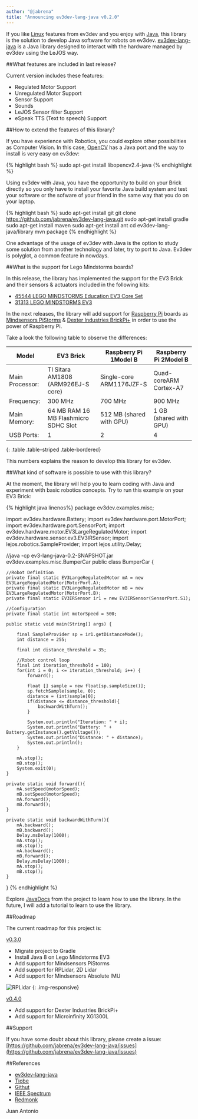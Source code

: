 ```yaml
---
author: "@jabrena"
title: "Announcing ev3dev-lang-java v0.2.0"
---
```


If you like [Linux](https://www.linux.com/) features from ev3dev and you enjoy with [Java](http://www.java.com/), this library is the solution to develop Java software for robots on ev3dev. [ev3dev-lang-java](https://jabrena.github.io/ev3dev-lang-java/#/) is a Java library designed to interact with the hardware managed by ev3dev using the LeJOS way.

##What features are included in last release?

Current version includes these features:

* Regulated Motor Support
* Unregulated Motor Support
* Sensor Support
* Sounds
* LeJOS Sensor filter Support
* eSpeak TTS (Text to speech) Support

##How to extend the features of this library?

If you have experience with Robotics, you could explore other possibilities as Computer Vision. In this case, [OpenCV](http://opencv.org/) has a Java port and the way to install is very easy on ev3dev:

{% highlight bash %}
sudo apt-get install libopencv2.4-java
{% endhighlight %}

Using ev3dev with Java, you have the opportunity to build on your Brick directly so you only have to install your favorite Java build system and test your software or the sofware of your friend in the same way that you do on your laptop.

{% highlight bash %}
sudo apt-get install git
git clone https://github.com/jabrena/ev3dev-lang-java.git
sudo apt-get install gradle
sudo apt-get install maven
sudo apt-get install ant
cd ev3dev-lang-java/library
mvn package
{% endhighlight %}

One advantage of the usage of ev3dev with Java is the option to study some solution from another technology and later, try to port to Java. Ev3dev is polyglot, a common feature in nowdays.

##What is the support for Lego Mindstorms boards?

In this release, the library has implemented the support for the EV3 Brick and their sensors & actuators included in the following kits:

* [45544 LEGO MINDSTORMS Education EV3 Core Set](https://education.lego.com/es-es/lego-education-product-database/mindstorms-ev3/45544-lego-mindstorms-education-ev3-core-set)
* [31313 LEGO MINDSTORMS EV3](http://www.lego.com/en-us/mindstorms/products/31313-mindstorms-ev3)

In the next releases, the library will add support for [Raspberry Pi](https://www.raspberrypi.org/) boards as [Mindsensors PiStorms](http://www.mindsensors.com/teaching-stem-with-robotics/13-pistorms-base-kit-raspberry-pi-brain-for-lego-robot) & [Dexter Industries BrickPi+](http://www.dexterindustries.com/brickpi/) in order to use the power of Raspberry Pi. 

Take a look the following table to observe the differences:

| **Model**       | **EV3 Brick**                        | **Raspberry Pi 1Model B**  | **Raspberry Pi 2Model B** |
|-----------------|--------------------------------------|----------------------------|---------------------------|
| Main Processor: | TI Sitara AM1808 (ARM926EJ-S core)   | Single-core ARM1176JZF-S   | Quad-coreARM Cortex-A7    |
| Frequency:      | 300 MHz                              | 700 MHz                    | 900 MHz                   |
| Main Memory:    | 64 MB RAM 16 MB Flashmicro SDHC Slot | 512 MB (shared with GPU)   | 1 GB (shared with GPU)    |
| USB Ports:      | 1                                    | 2                          | 4                         |
{: .table .table-striped .table-bordered}

This numbers explains the reason to develop this library for ev3dev.

##What kind of software is possible to use with this library?

At the moment, the library will help you to learn coding with Java and experiment with basic robotics concepts. Try to run this example on your EV3 Brick:

{% highlight java linenos%}
package ev3dev.examples.misc;

import ev3dev.hardware.Battery;
import ev3dev.hardware.port.MotorPort;
import ev3dev.hardware.port.SensorPort;
import ev3dev.hardware.motor.EV3LargeRegulatedMotor;
import ev3dev.hardware.sensor.ev3.EV3IRSensor;
import lejos.robotics.SampleProvider;
import lejos.utility.Delay;

//java -cp ev3-lang-java-0.2-SNAPSHOT.jar ev3dev.examples.misc.BumperCar
public class BumperCar {
	
    //Robot Definition
    private final static EV3LargeRegulatedMotor mA = new EV3LargeRegulatedMotor(MotorPort.A);
    private final static EV3LargeRegulatedMotor mB = new EV3LargeRegulatedMotor(MotorPort.B);
    private final static EV3IRSensor ir1 = new EV3IRSensor(SensorPort.S1);

    //Configuration
    private final static int motorSpeed = 500;
    
    public static void main(String[] args) {
    	
        final SampleProvider sp = ir1.getDistanceMode();
        int distance = 255;

        final int distance_threshold = 35;
        
        //Robot control loop
        final int iteration_threshold = 100;
        for(int i = 0; i <= iteration_threshold; i++) {
        	forward();

            float [] sample = new float[sp.sampleSize()];
            sp.fetchSample(sample, 0);
            distance = (int)sample[0];
            if(distance <= distance_threshold){
            	backwardWithTurn();
            }

        	System.out.println("Iteration: " + i);
            System.out.println("Battery: " + Battery.getInstance().getVoltage());
            System.out.println("Distance: " + distance);
            System.out.println();
        }

        mA.stop();
        mB.stop();
        System.exit(0);
    }
    
    private static void forward(){
        mA.setSpeed(motorSpeed);
        mB.setSpeed(motorSpeed);
        mA.forward();
        mB.forward();
    }
    
    private static void backwardWithTurn(){
        mA.backward();
        mB.backward();
        Delay.msDelay(1000);
        mA.stop();
        mB.stop();
        mA.backward();
        mB.forward();
        Delay.msDelay(1000);
        mA.stop();
        mB.stop();
    }
}
{% endhighlight %}

Explore [JavaDocs](https://jabrena.github.io/ev3dev-lang-java/docs/api/) from the project to learn how to use the library. In the future, I will add a tutorial to learn to use the library.

##Roadmap

The current roadmap for this project is:

[v0.3.0](https://github.com/jabrena/ev3dev-lang-java/milestones/0.3.0)

* Migrate project to Gradle
* Install Java 8 on Lego Mindstorms EV3
* Add support for Mindsensors PiStorms
* Add support for RPLidar, 2D Lidar 
* Add support for Mindsensors Absolute IMU

![RPLidar](https://pbs.twimg.com/media/Cb6yExKWwAANKJ4.jpg)
{: .img-responsive}

[v0.4.0](https://github.com/jabrena/ev3dev-lang-java/milestones/0.4.0)

* Add support for Dexter Industries BrickPi+
* Add support for Microinfinity XG1300L

##Support

If you have some doubt about this library, please create a issue:
[https://github.com/jabrena/ev3dev-lang-java/issues](https://github.com/jabrena/ev3dev-lang-java/issues)

##References

* [ev3dev-lang-java](https://jabrena.github.io/ev3dev-lang-java/#/)
* [Tiobe](http://www.tiobe.com/index.php/tiobe_index)
* [Githut](http://githut.info/)
* [IEEE Spectrum](http://spectrum.ieee.org/computing/software/the-2015-top-ten-programming-languages)
* [Redmonk](https://redmonk.com/sogrady/category/programming-languages/)


Juan Antonio

